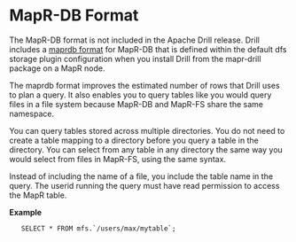 # MapR-DB Format

The MapR-DB format is not included in the Apache Drill release. Drill includes a [maprdb format](https://maprdocs.mapr.com/home/Drill/UsingMapRdbFormat.html) for MapR-DB that is defined within the default dfs storage plugin configuration when you install Drill from the mapr-drill package on a MapR node. 

The maprdb format improves the estimated number of rows that Drill uses to plan a query. It also enables you to query tables like you would query files in a file system because MapR-DB and MapR-FS share the same namespace.

You can query tables stored across multiple directories. You do not need to create a table mapping to a directory before you query a table in the directory. You can select from any table in any directory the same way you would select from files in MapR-FS, using the same syntax.

Instead of including the name of a file, you include the table name in the query. The userid running the query must have read permission to access the MapR table.

**Example**  

       SELECT * FROM mfs.`/users/max/mytable`;  


